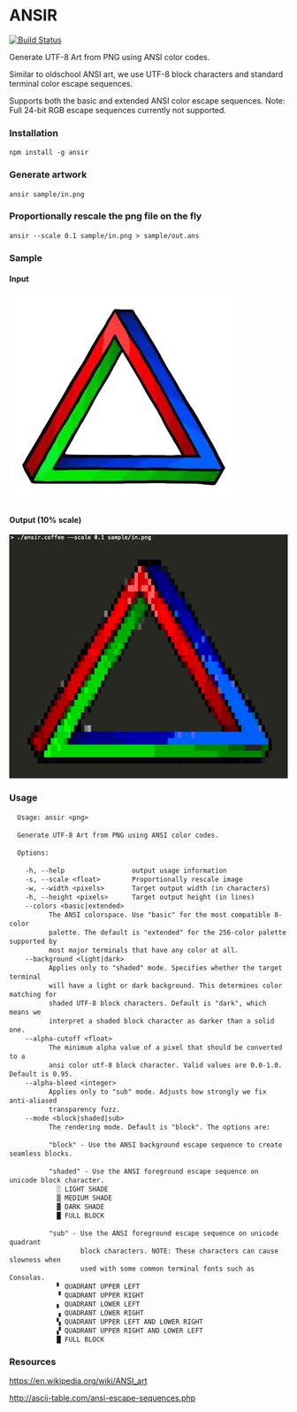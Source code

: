
# ANSIR

[![Build Status](https://travis-ci.org/themadcreator/ansir.svg?branch=master)](https://travis-ci.org/themadcreator/ansir)

Generate UTF-8 Art from PNG using ANSI color codes.

Similar to oldschool ANSI art, we use UTF-8 block characters and standard terminal color escape sequences.

Supports both the basic and extended ANSI color escape sequences. Note: Full 24-bit RGB escape sequences currently not supported.

### Installation

    npm install -g ansir

### Generate artwork

    ansir sample/in.png

### Proportionally rescale the png file on the fly

    ansir --scale 0.1 sample/in.png > sample/out.ans

### Sample

#### Input

![input](sample/in.png?raw=true)

#### Output (10% scale)

![output](sample/out.png?raw=true)

### Usage

```
  Usage: ansir <png>

  Generate UTF-8 Art from PNG using ANSI color codes.

  Options:

    -h, --help                 output usage information
    -s, --scale <float>        Proportionally rescale image
    -w, --width <pixels>       Target output width (in characters)
    -h, --height <pixels>      Target output height (in lines)
    --colors <basic|extended>
          The ANSI colorspace. Use "basic" for the most compatible 8-color
          palette. The default is "extended" for the 256-color palette supported by
          most major terminals that have any color at all.
    --background <light|dark>
          Applies only to "shaded" mode. Specifies whether the target terminal
          will have a light or dark background. This determines color matching for
          shaded UTF-8 block characters. Default is "dark", which means we
          interpret a shaded block character as darker than a solid one.
    --alpha-cutoff <float>
          The minimum alpha value of a pixel that should be converted to a
          ansi color utf-8 block character. Valid values are 0.0-1.0. Default is 0.95.
    --alpha-bleed <integer>
          Applies only to "sub" mode. Adjusts how strongly we fix anti-aliased
          transparency fuzz.
    --mode <block|shaded|sub>
          The rendering mode. Default is "block". The options are:

          "block" - Use the ANSI background escape sequence to create seamless blocks.

          "shaded" - Use the ANSI foreground escape sequence on unicode block character.
            ░ LIGHT SHADE
            ▒ MEDIUM SHADE
            ▓ DARK SHADE
            █ FULL BLOCK

          "sub" - Use the ANSI foreground escape sequence on unicode quadrant
                  block characters. NOTE: These characters can cause slowness when
                  used with some common terminal fonts such as Consolas.
            ▘ QUADRANT UPPER LEFT
            ▝ QUADRANT UPPER RIGHT
            ▖ QUADRANT LOWER LEFT
            ▗ QUADRANT LOWER RIGHT
            ▚ QUADRANT UPPER LEFT AND LOWER RIGHT
            ▞ QUADRANT UPPER RIGHT AND LOWER LEFT
            █ FULL BLOCK
```

### Resources

https://en.wikipedia.org/wiki/ANSI_art

http://ascii-table.com/ansi-escape-sequences.php
